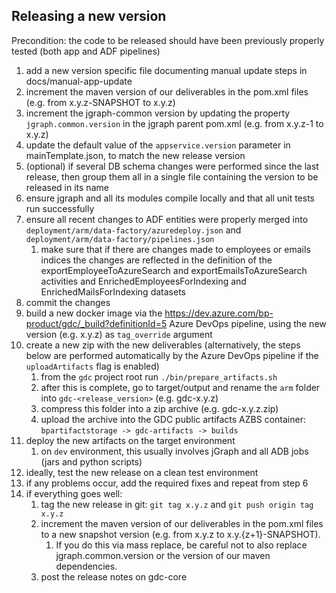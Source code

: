 ## Releasing a new version
Precondition: the code to be released should have been previously properly tested (both app and ADF pipelines)
1. add a new version specific file documenting manual update steps in docs/manual-app-update
2. increment the maven version of our deliverables in the pom.xml files (e.g. from x.y.z-SNAPSHOT to x.y.z)
3. increment the jgraph-common version by updating the property `jgraph.common.version` in the jgraph parent pom.xml (e.g. from x.y.z-1 to x.y.z)
4. update the default value of the `appservice.version` parameter in mainTemplate.json, to match the new release version
5. (optional) if several DB schema changes were performed since the last release, then group them all in a single file containing the version to be released in its name
6. ensure jgraph and all its modules compile locally and that all unit tests run successfully
7. ensure all recent changes to ADF entities were properly merged into `deployment/arm/data-factory/azuredeploy.json` and `deployment/arm/data-factory/pipelines.json`
    1. make sure that if there are changes made to employees or emails indices the changes are reflected in the definition of the exportEmployeeToAzureSearch and exportEmailsToAzureSearch activities
        and EnrichedEmployeesForIndexing and EnrichedMailsForIndexing datasets
8. commit the changes
9. build a new docker image via the https://dev.azure.com/bp-product/gdc/_build?definitionId=5 Azure DevOps pipeline, using the new version (e.g. x.y.z) as `tag_override` argument
10. create a new zip with the new deliverables (alternatively, the steps below are performed automatically by the Azure DevOps pipeline if the `uploadArtifacts` flag is enabled)
    1. from the `gdc` project root run `./bin/prepare_artifacts.sh`
    2. after this is complete, go to target/output and rename the `arm` folder into `gdc-<release_version>` (e.g. gdc-x.y.z)
    3. compress this folder into a zip archive (e.g. gdc-x.y.z.zip)
    4. upload the archive into the GDC public artifacts AZBS container: `bpartifactstorage -> gdc-artifacts -> builds`
11. deploy the new artifacts on the target environment
    1. on `dev` environment, this usually involves jGraph and all ADB jobs (jars and python scripts)
12. ideally, test the new release on a clean test environment
13. if any problems occur, add the required fixes and repeat from step 6
14. if everything goes well:
    1. tag the new release in git: `git tag x.y.z` and `git push origin tag x.y.z`
    2. increment the maven version of our deliverables in the pom.xml files to a new snapshot version (e.g. from x.y.z to x.y.{z+1}-SNAPSHOT).
       1. If you do this via mass replace, be careful not to also replace jgraph.common.version or the version of our maven dependencies.
    3. post the release notes on gdc-core